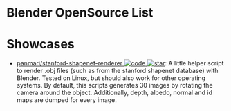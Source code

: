 # Blender OpenSource List

# Showcases

- [panmari/stanford-shapenet-renderer ![code](https://ng-tech.icu/assets/code.svg) ![star](https://img.shields.io/github/stars/panmari/stanford-shapenet-renderer)](https://github.com/panmari/stanford-shapenet-renderer): A little helper script to render .obj files (such as from the stanford shapenet database) with Blender. Tested on Linux, but should also work for other operating systems. By default, this scripts generates 30 images by rotating the camera around the object. Additionally, depth, albedo, normal and id maps are dumped for every image.

